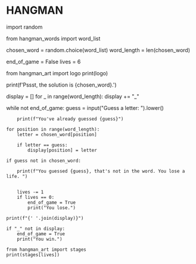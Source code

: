 # HANGMAN
import random

from hangman_words import word_list

chosen_word = random.choice(word_list)
word_length = len(chosen_word)

end_of_game = False
lives = 6

from hangman_art import logo
print(logo)

print(f'Pssst, the solution is {chosen_word}.')

display = []
for _ in range(word_length):
    display += "_"

while not end_of_game:
    guess = input("Guess a letter: ").lower()
    
        print(f"You've already guessed {guess}")
          
    for position in range(word_length):
        letter = chosen_word[position]
        
        if letter == guess:
            display[position] = letter
    
    if guess not in chosen_word:
        
        print(f"You guessed {guess}, that's not in the word. You lose a life. ")  
        
      
        lives -= 1
        if lives == 0:
            end_of_game = True
            print("You lose.")
    
    print(f"{' '.join(display)}")
    
    if "_" not in display:
        end_of_game = True
        print("You win.")
    
    from hangman_art import stages 
    print(stages[lives])

